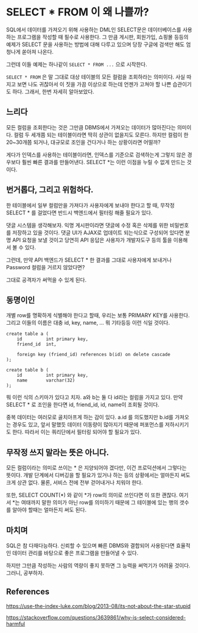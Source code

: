 # SELECT * FROM 이 왜 나쁠까?

SQL에서 데이터를 가져오기 위해 사용하는 DML인 SELECT문은 데이터베이스를 사용하는 프로그램을 작성할 때 필수로 사용한다. 그 만큼 게시판, 회원가입, 쇼핑몰 등등의 예제가 SELECT 문을 사용하는 방법에 대해 다루고 있으며 당장 구글에 검색만 해도 엄청나게 쏟아져 나온다.

 

그런데 이들 예제는 하나같이 `SELECT * FROM ...` 으로 시작한다.

 

`SELECT * FROM` 은 말 그대로 대상 테이블의 모든 컬럼을 조회하라는 의미이다. 사실 따지고 보면 나도 귀찮아서 이 짓을 가끔 이상으로 하는데 언젠가 고쳐야 할 나쁜 습관이기도 하다. 그래서, 한번 자세히 알아보았다.

 

## 느리다
모든 컬럼을 조회한다는 것은 그만큼 DBMS에서 가져오는 데이터가 많아진다는 의미이다. 컬럼 두 세개쯤 되는 테이블이라면 딱히 상관이 없을지도 모른다. 하지만 컬럼이 한 20~30개쯤 되거나, 대규모로 조인을 건다거나 하는 상황이라면 어떨까?

 

게다가 인덱스를 사용하는 테이블이라면, 인덱스를 기준으로 검색하는게 그렇지 않은 경우보다 훨씬 빠른 결과를 만들어낸다. SELECT *는 이런 이점을 누릴 수 없게 만드는 것이다.

 

## 번거롭다, 그리고 위험하다.
한 테이블에서 일부 컬럼만을 가져다가 사용자에게 보내야 한다고 할 때, 무작정 SELECT * 를 걸었다면 반드시 백엔드에서 필터링 해줄 필요가 있다.

 

댓글 시스템을 생각해보자. 익명 게시판이라면 댓글에 수정 혹은 삭제를 위한 비밀번호를 저장하고 있을 것이다. 댓글 UI가 AJAX로 업데이트 되는식으로 구성되어 있다면 분명 API 요청을 보낼 것이고 당연히 API 응답은 사용자가 개발자도구 등의 툴을 이용해서 볼 수 있다.

 

그런데, 만약 API 백엔드가 SELECT * 한 결과를 그대로 사용자에게 보내거나 Password 컬럼을 거르지 않았다면?

그대로 공격자가 써먹을 수 있게 된다.

 

## 동명이인
개별 row를 명확하게 식별해야 한다고 할때, 우리는 보통 PRIMARY KEY를 사용한다. 그리고 이들의 이름은 대충 id, key, name, ... 뭐 기타등등 이런 식일 것이다.
```
create table a (
    id         int primary key,
    friend_id  int,
    
    foreign key (friend_id) references b(id) on delete cascade
);

create table b (
    id         int primary key,
    name       varchar(32)
);
```
뭐 이런 식의 스키마가 있다고 치자. a와 b는 둘 다 id라는 컬럼을 가지고 있다. 만약 SELECT * 로 조인을 한다면 id, friend_id, id, name이 조회될 것이다.

 

중복 데이터는 여러모로 골치아프게 하는 감이 있다. a.id 를 의도했지만 b.id를 가져오는 경우도 있고, 앞서 말했듯 데이터 이동량이 많아지기 때문에 퍼포먼스를 저하시키기도 한다. 따라서 이는 쿼리단에서 필터링 되어야 할 필요가 있다.

 

## 무작정 쓰지 말라는 뜻은 아니다.
모든 컬럼이라는 의미로 쓰이는 * 은 지양되어야 겠다만, 이건 프로덕션에서 그렇다는 뜻이다. 개발 단계에서 디버깅을 할 필요가 있거나 하는 등의 상황에서는 얼마든지 써도 크게 상관 없다. 물론, 서비스 전에 전부 걷어내거나 치워야 한다.

 

또한, SELECT COUNT(*) 와 같이 *가 row의 의미로 쓰인다면 이 또한 괜찮다. 여기서 *는 여태까지 말한 의미가 아닌 row를 의미하기 때문에 그 테이블에 있는 행의 갯수를 알아야 할때는 얼마든지 써도 된다.

 

## 마치며
SQL은 참 다재다능하다. 신뢰할 수 있으며 빠른 DBMS와 결합되어 사용된다면 효율적인 데이터 관리를 바탕으로 좋은 프로그램을 만들어낼 수 있다.

 

하지만 그만큼 작성하는 사람의 역량이 좋지 못하면 그 능력을 써먹기가 어려울 것이다. 그러니, 공부하자.

 

## References
https://use-the-index-luke.com/blog/2013-08/its-not-about-the-star-stupid

https://stackoverflow.com/questions/3639861/why-is-select-considered-harmful